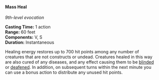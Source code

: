 #### Mass Heal
<!-- TODO Check and tag this spell -->
<!-- markdownlint-disable-next-line no-emphasis-as-heading -->
_9th-level evocation_

**Casting Time:** 1 action \
**Range:** 60 feet \
**Components:** V, S \
**Duration:** Instantaneous

Healing energy restores up to 700 hit points among any number of creatures that are not constructs or undead.
Creatures healed in this way are also cured of any diseases, and any effect causing them to be [blinded](#Conditions_blinded) or [deafened](#Conditions_deafened).
In addition, on subsequent turns within the next minute you can use a bonus action to distribute any unused hit points.
